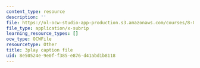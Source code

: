 ```yaml
---
content_type: resource
description: ''
file: https://ol-ocw-studio-app-production.s3.amazonaws.com/courses/8-01sc-classical-mechanics-fall-2016/8e50524e9e0ff385e876d41abd1b8118_hxa6jAYA980.srt
file_type: application/x-subrip
learning_resource_types: []
ocw_type: OCWFile
resourcetype: Other
title: 3play caption file
uid: 8e50524e-9e0f-f385-e876-d41abd1b8118
---
```

